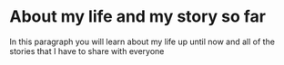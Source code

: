 <!DOCTYPE html>
<html lang="en">
<Title>
  Christos is the best  <!--This is the title -->
</Title>
<body>
<h1>About my life and my story so far</h1>
<p>In this paragraph you will learn about my life up until now and all of the stories that I have to share with everyone</p>
